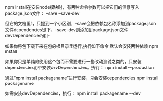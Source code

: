 npm install在安装node模块时，有两种命令参数可以把它们的信息写入package.json文件：
–save
–save-dev

但它的文档里1，只提到一个小区别，–save会把依赖包名称添加到package.json文件dependencies键下，–save-dev则添加到package.json文件devDependencies键下

如果你将包下载下来在包的根目录里运行,执行如下命令,默认会安装两种依赖
npm install

如果你只是单纯的使用这个包而不需要进行一些改动测试之类的，只安装dependencies而不安装devDependencies。执行：
npm install --production

通过“npm install packagename”进行安装，只会安装dependencies
npm install packagename

如需安装devDependencies，执行：
npm install packagename --dev

